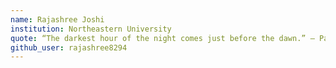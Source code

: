 ```yaml
---
name: Rajashree Joshi
institution: Northeastern University
quote: “The darkest hour of the night comes just before the dawn.” ― Paulo Coelho The Alchemist
github_user: rajashree8294
---
```

